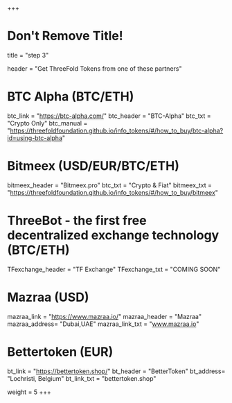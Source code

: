 +++
# Don't Remove Title!
title = "step 3"



header = "Get ThreeFold Tokens from one of these partners"

# BTC Alpha (BTC/ETH)
btc_link = "https://btc-alpha.com/"
btc_header = "BTC-Alpha"
btc_txt = "Crypto Only"
btc_manual = "https://threefoldfoundation.github.io/info_tokens/#/how_to_buy/btc-alpha?id=using-btc-alpha"

# Bitmeex (USD/EUR/BTC/ETH)
bitmeex_header = "Bitmeex.pro"
btc_txt = "Crypto & Fiat"
bitmeex_txt = "https://threefoldfoundation.github.io/info_tokens/#/how_to_buy/bitmeex"

# ThreeBot - the first free decentralized exchange technology (BTC/ETH)
TFexchange_header = "TF Exchange"
TFexchange_txt = "COMING SOON"

# Mazraa (USD)
mazraa_link = "https://www.mazraa.io/"
mazraa_header = "Mazraa"
mazraa_address= "Dubai,UAE"
mazraa_link_txt = "www.mazraa.io"

# Bettertoken (EUR)
bt_link = "https://bettertoken.shop/"
bt_header = "BetterToken"
bt_address= "Lochristi, Belgium"
bt_link_txt = "bettertoken.shop"

weight = 5
+++
